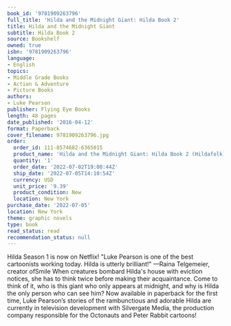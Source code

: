 ```yaml
---
book_id: '9781909263796'
full_title: 'Hilda and the Midnight Giant: Hilda Book 2'
title: Hilda and the Midnight Giant
subtitle: Hilda Book 2
source: Bookshelf
owned: true
isbn: '9781909263796'
language:
- English
topics:
- Middle Grade Books
- Action & Adventure
- Picture Books
authors:
- Luke Pearson
publisher: Flying Eye Books
length: 48 pages
date_published: '2016-04-12'
format: Paperback
cover_filename: 9781909263796.jpg
order:
  order_id: 111-8574682-6365015
  product_name: 'Hilda and the Midnight Giant: Hilda Book 2 (Hildafolk)'
  quantity: '1'
  order_date: '2022-07-02T19:00:44Z'
  ship_date: '2022-07-05T14:10:54Z'
  currency: USD
  unit_price: '9.39'
  product_condition: New
  location: New York
purchase_date: '2022-07-05'
location: New York
theme: graphic novels
type: book
read_status: read
recommendation_status: null
---
```

Hilda Season 1 is now on Netflix!
"Luke Pearson is one of the best cartoonists working today. Hilda is utterly brilliant!"
—Raina Telgemeier, creator ofSmile
When creatures bombard Hilda's house with eviction notices, she has to think twice before making their acquaintance. Come to think of it, who is this giant who only appears at midnight, and why is Hilda the only person who can see him?
Now available in paperback for the first time, Luke Pearson’s stories of the rambunctious and adorable Hilda are currently in television development with Silvergate Media, the production company responsible for the Octonauts and Peter Rabbit cartoons!

